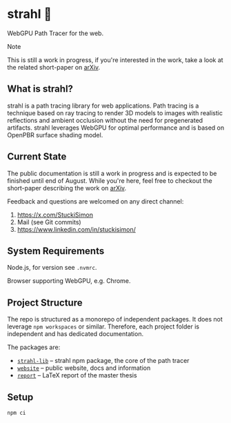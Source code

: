 # strahl 🌅

WebGPU Path Tracer for the web.

> [!NOTE]
> This is still a work in progress, if you're interested in the work, take a look at the related short-paper on [arXiv](https://arxiv.org/abs/2407.19977).

## What is strahl?

strahl is a path tracing library for web applications. Path tracing is a technique based on ray tracing to render 3D models to images with realistic reflections and ambient occlusion without the need for pregenerated artifacts. strahl leverages WebGPU for optimal performance and is based on OpenPBR surface shading model.

## Current State

The public documentation is still a work in progress and is expected to be finished until end of August. While you're here, feel free to checkout the short-paper describing the work on [arXiv](https://arxiv.org/abs/2407.19977).

Feedback and questions are welcomed on any direct channel:

1. https://x.com/StuckiSimon
1. Mail (see Git commits)
1. https://www.linkedin.com/in/stuckisimon/

## System Requirements

Node.js, for version see `.nvmrc`.

Browser supporting WebGPU, e.g. Chrome.

## Project Structure

The repo is structured as a monorepo of independent packages. It does not leverage `npm workspaces` or similar. Therefore, each project folder is independent and has dedicated documentation.

The packages are:

- [`strahl-lib`](./strahl-lib/README.md) – strahl npm package, the core of the path tracer
- [`website`](./website/README.md) – public website, docs and information
- [`report`](./report/README.md) – LaTeX report of the master thesis

## Setup

`npm ci`
